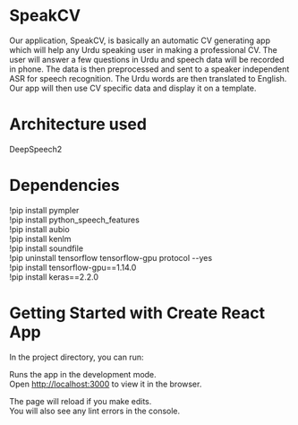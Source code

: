 # SpeakCV
Our application, SpeakCV, is basically an automatic CV generating app which will help any Urdu speaking user in making a professional CV. The user will answer a few questions in Urdu and speech data will be recorded in phone. The data is then preprocessed and sent to a speaker independent ASR for speech recognition. The Urdu words are then translated to English. Our app will then use CV specific data and display it on a template.
# Architecture used
DeepSpeech2

# Dependencies
!pip install pympler\
!pip install python_speech_features\
!pip install aubio\
!pip install kenlm\
!pip install soundfile\
!pip uninstall tensorflow tensorflow-gpu protocol --yes\
!pip install tensorflow-gpu==1.14.0\
!pip install keras==2.2.0

# Getting Started with Create React App

In the project directory, you can run:

Runs the app in the development mode.\
Open [http://localhost:3000](http://localhost:3000) to view it in the browser.

The page will reload if you make edits.\
You will also see any lint errors in the console.


